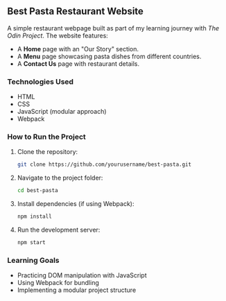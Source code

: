 ## **Best Pasta Restaurant Website**  

A simple restaurant webpage built as part of my learning journey with *The Odin Project*. The website features:  

- A **Home** page with an "Our Story" section.  
- A **Menu** page showcasing pasta dishes from different countries.  
- A **Contact Us** page with restaurant details.  

### **Technologies Used**  
- HTML  
- CSS  
- JavaScript (modular approach)  
- Webpack  

### **How to Run the Project**  
1. Clone the repository:  
   ```sh
   git clone https://github.com/yourusername/best-pasta.git
   ```  
2. Navigate to the project folder:  
   ```sh
   cd best-pasta
   ```  
3. Install dependencies (if using Webpack):  
   ```sh
   npm install
   ```  
4. Run the development server:  
   ```sh
   npm start
   ```  

### **Learning Goals**  
- Practicing DOM manipulation with JavaScript  
- Using Webpack for bundling  
- Implementing a modular project structure  

